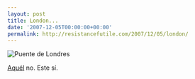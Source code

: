 ```yaml
---
layout: post
title: London...
date: '2007-12-05T00:00:00+00:00'
permalink: http://resistancefutile.com/2007/12/05/london/
---
```

<img src='http://resistancefutile.com/wp-content/tower-bridge-night.jpg' class="centro_borde" alt='Puente de Londres' />

<a href="http://resistancefutile.com/2007/10/29/viernes/">Aquél</a> no. Este sí.
